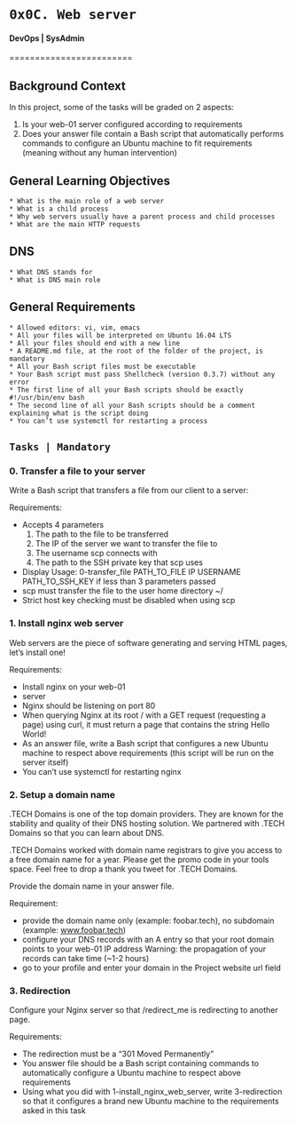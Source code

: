 #	`0x0C. Web server`

#### DevOps | SysAdmin

========================

## Background Context

In this project, some of the tasks will be graded on 2 aspects:

1. Is your web-01 server configured according to requirements
2. Does your answer file contain a Bash script that automatically performs commands to configure an Ubuntu machine to fit requirements (meaning without any human intervention)

## General Learning Objectives

	* What is the main role of a web server
	* What is a child process
	* Why web servers usually have a parent process and child processes
	* What are the main HTTP requests

## DNS
	* What DNS stands for
	* What is DNS main role

## General Requirements
	
	* Allowed editors: vi, vim, emacs
	* All your files will be interpreted on Ubuntu 16.04 LTS
	* All your files should end with a new line
	* A README.md file, at the root of the folder of the project, is mandatory
	* All your Bash script files must be executable
	* Your Bash script must pass Shellcheck (version 0.3.7) without any error
	* The first line of all your Bash scripts should be exactly #!/usr/bin/env bash
	* The second line of all your Bash scripts should be a comment explaining what is the script doing
	* You can’t use systemctl for restarting a process

## `Tasks | Mandatory`

### 0. Transfer a file to your server

Write a Bash script that transfers a file from our client to a server:

Requirements:

* Accepts 4 parameters
	1. The path to the file to be transferred
	2. The IP of the server we want to transfer the file to
	3. The username scp connects with
	4. The path to the SSH private key that scp uses
* Display Usage: 0-transfer_file PATH_TO_FILE IP USERNAME PATH_TO_SSH_KEY if less than 3 parameters passed
* scp must transfer the file to the user home directory ~/
* Strict host key checking must be disabled when using scp

### 1. Install nginx web server

Web servers are the piece of software generating and serving HTML pages, let’s install one!

Requirements:

* Install nginx on your web-01
* server
* Nginx should be listening on port 80
* When querying Nginx at its root / with a GET request (requesting a page) using curl, it must return a page that contains the string Hello World!
* As an answer file, write a Bash script that configures a new Ubuntu machine to respect above requirements (this script will be run on the server itself)
* You can’t use systemctl for restarting nginx

### 2. Setup a domain name

.TECH Domains is one of the top domain providers. They are known for the stability and quality of their DNS hosting solution. We partnered with .TECH Domains so that you can learn about DNS.

.TECH Domains worked with domain name registrars to give you access to a free domain name for a year. Please get the promo code in your tools space. Feel free to drop a thank you tweet for .TECH Domains.

Provide the domain name in your answer file.

Requirement:

* provide the domain name only (example: foobar.tech), no subdomain (example: www.foobar.tech)
* configure your DNS records with an A entry so that your root domain points to your web-01 IP address Warning: the propagation of your records can take time (~1-2 hours)
* go to your profile and enter your domain in the Project website url field

### 3. Redirection

Configure your Nginx server so that /redirect_me is redirecting to another page.

Requirements:

* The redirection must be a “301 Moved Permanently”
* You answer file should be a Bash script containing commands to automatically configure a Ubuntu machine to respect above requirements
* Using what you did with 1-install_nginx_web_server, write 3-redirection so that it configures a brand new Ubuntu machine to the requirements asked in this task
